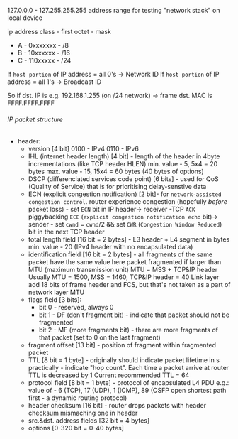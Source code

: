 127.0.0.0 - 127.255.255.255 address range for testing "network stack" on local device

ip address class - first octet - mask
- A - 0xxxxxxx - /8
- B - 10xxxxxx - /16
- C - 110xxxxx - /24

If `host portion` of IP address = all 0's -> Network ID
If `host portion` of IP address = all 1's -> Broadcast ID

So if dst. IP is e.g. 192.168.1.255 (on /24 network) -> frame dst. MAC is FFFF.FFFF.FFFF

###### IP packet structure
- header:
	- version [4 bit]
		  0100 - IPv4
		  0110 - IPv6
	- IHL (internet header length) [4 bit] - length of the header in 4byte incrementations (like TCP header HLEN)
	  min. value - 5, 5x4 = 20 bytes
	  max. value - 15, 15x4 = 60 bytes (40 bytes of options)
	- DSCP (differenciated services code point) [6 bits] - used for QoS (Quality of Service) that is for prioritising delay-senstive data
	- ECN (explicit congestion notification) [2 bit]- for `network-assisted congestion control`.
	  router experience congestion (hopefully *before* packet loss) - set `ECN` bit in IP header-> receiver -TCP `ACK` piggybacking `ECE` (`explicit congestion notification echo` bit)-> sender - set `cwnd` = `cwnd`/2 && set `CWR` (`Congestion Window Reduced`) bit in the next TCP header
	- total length field [16 bit = 2 bytes] - L3 header + L4 segment in bytes
	  min. value - 20 (IPv4 header with no encapsulated data)
	- identification field [16 bit = 2 bytes] - all fragments of the same packet have the same value here
	  packet fragmented if larger than MTU (maximum transmission unit)
		  MTU = MSS + TCP&IP header
		  Usually MTU = 1500, MSS = 1460, TCP&IP header = 40
		  Link layer add 18 bits of frame header and FCS, but that's not taken as a part of network layer MTU
	- flags field [3 bits]:
		- bit 0 - reserved, always 0
		- bit 1 - DF (don't fragment bit) - indicate that packet should not be fragmented
		- bit 2 - MF (more fragments bit) - there are more fragments of that packet (set to 0 on the last fragment)
	- fragment offset [13 bit] - position of fragment within fragmented packet
	- TTL [8 bit = 1 byte] - originally should indicate packet lifetime in s
	  practically - indicate "hop count". Each time a packet arrive at router TTL is decreased by 1
	  Current recommended TTL = 64
	- protocol field [8 bit = 1 byte] - protocol of encapsulated L4 PDU e.g.:
	  value of - 6 (TCP), 17 (UDP), 1 (ICMP), 89 (OSFP open shortest path first - a dynamic routing protocol)
	- header checksum [16 bit] - router drops packets with header checksum mismaching one in header
	- src.&dst. address fields [32 bit = 4 bytes]
	- options [0-320 bit = 0-40 bytes]